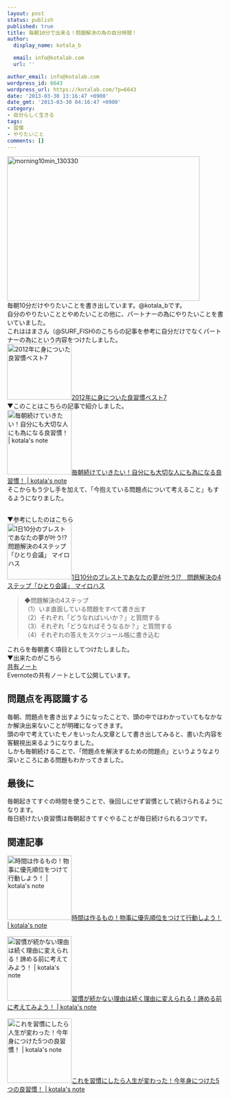 ```yaml
---
layout: post
status: publish
published: true
title: 毎朝10分で出来る！問題解決の為の自分時間！
author:
  display_name: kotala_b

  email: info@kotalab.com
  url: ''

author_email: info@kotalab.com
wordpress_id: 6643
wordpress_url: https://kotalab.com/?p=6643
date: '2013-03-30 13:16:47 +0900'
date_gmt: '2013-03-30 04:16:47 +0900'
category:
- 自分らしく生きる
tags:
- 習慣
- やりたいこと
comments: []
---
```

<p><img src="https://kotalab.com/wp-content/uploads/morning10min_130330-448x336.jpg" alt="morning10min_130330" width="448" height="336" class="alignnone size-large wp-image-6662" /><br />
毎朝10分だけやりたいことを書き出しています。@kotala_bです。<br />
自分のやりたいこととやめたいことの他に、パートナーの為にやりたいことを書いていました。<br />
これははまさん（@SURF_FISH)のこちらの記事を参考に自分だけでなくパートナーの為にという内容をつけたしました。<br />
<a href="http://hama73.com/archives/2913" target="_blank"><img  class="alignleft" src="http://capture.heartrails.com/150x130?http://hama73.com/archives/2913" alt="2012年に身についた良習慣ベスト7" width="150" height="130" /></a><a href="http://hama73.com/archives/2913" target="_blank">2012年に身についた良習慣ベスト7</a><a href="http://b.hatena.ne.jp/entry/http://hama73.com/archives/2913" target="_blank"><img border="0" src="http://b.hatena.ne.jp/entry/image/http://hama73.com/archives/2913" alt="" /></a><br style="clear:both;" />▼このことはこちらの記事で紹介しました。<br />
<a href="https://kotalab.com/keep-doing-every-morning" target="_blank"><img  class="alignleft" src="https://kotalab.com/wp-content/uploads/slooProImg_20130305112246.jpg" alt="毎朝続けていきたい！自分にも大切な人にも為になる良習慣！ | kotala's note" width="150" /></a><a href="https://kotalab.com/keep-doing-every-morning" target="_blank">毎朝続けていきたい！自分にも大切な人にも為になる良習慣！ | kotala's note</a><br style="clear:both;" />そこからもう少し手を加えて、「今抱えている問題点について考えること」もするようになりました。<br />
<!--more--></p>
<h2></h2>
<p>▼参考にしたのはこちら<br />
<a href="http://www.mylohas.net/2012/08/0127221104.html" target="_blank"><img  class="alignleft" src="http://capture.heartrails.com/150x130?http://www.mylohas.net/2012/08/0127221104.html" alt="1日10分のブレストであなたの夢が叶う!?　問題解決の4ステップ「ひとり会議」 マイロハス" width="150" height="130" /></a><a href="http://www.mylohas.net/2012/08/0127221104.html" target="_blank">1日10分のブレストであなたの夢が叶う!?　問題解決の4ステップ「ひとり会議」 マイロハス</a><a href="http://b.hatena.ne.jp/entry/http://www.mylohas.net/2012/08/0127221104.html" target="_blank"><img border="0" src="http://b.hatena.ne.jp/entry/image/http://www.mylohas.net/2012/08/0127221104.html" alt="" /></a><br style="clear:both;" /></p>
<blockquote><p>◆問題解決の4ステップ<br />
（1）いま直面している問題をすべて書き出す<br />
（2）それぞれ「どうなればいいか？」と質問する<br />
（3）それぞれ「どうなればそうなるか？」と質問する<br />
（4）それぞれの答えをスケジュール帳に書き込む</p></blockquote>
<p>これらを毎朝書く項目としてつけたしました。<br />
▼出来たのがこちら<br />
<a href="https://www.evernote.com/shard/s110/sh/e3524f3e-bbfe-4be5-b32f-0e5ef686d6f4/493de85c7feace66f2b9002ebe58df8f" title="毎朝10分で書くノート" target="_blank">共有ノート</a><br />
Evernoteの共有ノートとして公開しています。</p>
<h2>問題点を再認識する</h2>
<p>毎朝、問題点を書き出すようになったことで、頭の中ではわかっていてもなかなか解決出来ないことが明確になってきます。<br />
頭の中で考えていたモノをいったん文章として書き出してみると、書いた内容を客観視出来るようになりました。<br />
しかも毎朝続けることで、「問題点を解決するための問題点」というようなより深いところにある問題もわかってきました。</p>
<h2>最後に</h2>
<p>毎朝起きてすぐの時間を使うことで、後回しにせず習慣として続けられるようになります。<br />
毎日続けたい良習慣は毎朝起きてすぐやることが毎日続けられるコツです。</p>
<h2 class="rele">関連記事</h2>
<p><a href="https://kotalab.com/the-order-of-priority" target="_blank"><img class="alignleft" src="https://kotalab.com/wp-content/uploads/timemanagement_130307-448x644.jpg" alt="時間は作るもの！物事に優先順位をつけて行動しよう！ | kotala's note" width="150" /></a><a href="https://kotalab.com/the-order-of-priority" target="_blank">時間は作るもの！物事に優先順位をつけて行動しよう！ | kotala's note</a><br style="clear:both;" /><br />
<a href="https://kotalab.com/dont-giveup-think" target="_blank"><img  class="alignleft" src="https://kotalab.com/wp-content/uploads/syukan_130120-300x431.png" alt="習慣が続かない理由は続く理由に変えられる！諦める前に考えてみよう！ | kotala's note" width="150" /></a><a href="https://kotalab.com/dont-giveup-think" target="_blank">習慣が続かない理由は続く理由に変えられる！諦める前に考えてみよう！ | kotala's note</a><br style="clear:both;" /><br />
<a href="https://kotalab.com/good-five-habits" target="_blank"><img  class="alignleft" src="https://kotalab.com/wp-content/uploads/syuukan5_121229-448x336.jpg" alt="これを習慣にしたら人生が変わった！今年身につけた5つの良習慣！ | kotala's note" width="150" /></a><a href="https://kotalab.com/good-five-habits" target="_blank">これを習慣にしたら人生が変わった！今年身につけた5つの良習慣！ | kotala's note</a><br style="clear:both;" /></p>
